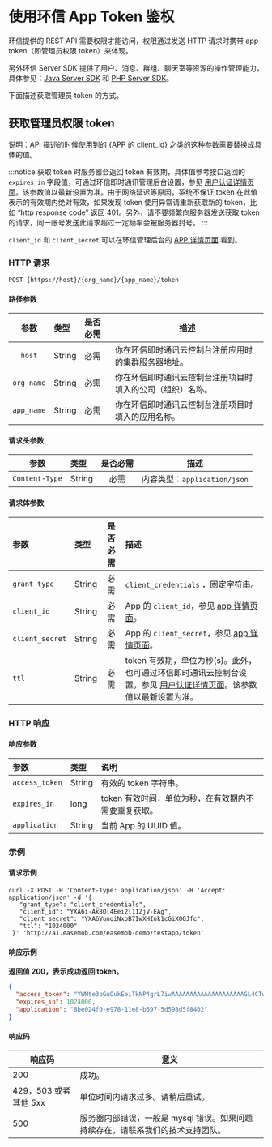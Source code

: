 # 使用环信 App Token 鉴权

<Toc />

环信提供的 REST API 需要权限才能访问，权限通过发送 HTTP 请求时携带 app token（即管理员权限 token）来体现。

另外环信 Server SDK 提供了用户、消息、群组、聊天室等资源的操作管理能力，具体参见：[Java Server SDK](/document/server-side/java_server_sdk.html) 和 [PHP Server SDK](/document/server-side/php_server_sdk.html)。

下面描述获取管理员 token 的方式。

## 获取管理员权限 token

说明：API 描述的时候使用到的 {APP 的 client_id} 之类的这种参数需要替换成具体的值。

:::notice
获取 token 时服务器会返回 token 有效期，具体值参考接口返回的 `expires_in` 字段值，可通过环信即时通讯管理后台设置，参见 [用户认证详情页面](https://console.easemob.com/app/applicationOverview/userManagement)。该参数值以最新设置为准。由于网络延迟等原因，系统不保证 token 在此值表示的有效期内绝对有效，如果发现 token 使用异常请重新获取新的 token，比如 “http response code” 返回 401。另外，请不要频繁向服务器发送获取 token 的请求，同一账号发送此请求超过一定频率会被服务器封号。
:::

`client_id` 和 `client_secret` 可以在环信管理后台的 [APP 详情页面](https://console.easemob.com/user/login/) 看到。

### HTTP 请求

```http
POST {https://host}/{org_name}/{app_name}/token
```

#### 路径参数

|   参数    | 类型   | 是否必需 | 描述         |
| :-------: | :----- | :------- | ------------ |
|  `host`| String | 必需     |你在环信即时通讯云控制台注册应用时的集群服务器地址。|
| `org_name` | String | 必需     | 你在环信即时通讯云控制台注册项目时填入的公司（组织）名称。  |
| `app_name` | String | 必需     | 你在环信即时通讯云控制台注册项目时填入的应用名称。|

#### 请求头参数

|      参数      | 类型   | 是否必需 |        描述        |
| :------------: | :----- | :------: | :----------------: |
| `Content-Type` | String |   必需   | 内容类型：`application/json` |

#### 请求体参数

| 参数    | 类型   | 是否必需   | 描述                                                         |
| :------------ | :----- | :------:| :-------------------- |
| `grant_type`    | String |   必需| `client_credentials` ，固定字符串。          |
| `client_id`     | String |   必需   | App 的 `client_id`，参见 [app 详情页面](https://console.easemob.com/app-detail/detail)。 |
| `client_secret` | String |   必需   | App 的 `client_secret`，参见 [app 详情页面](https://console.easemob.com/app-detail/detail)。 |
| `ttl`           | String |   必需   | token 有效期，单位为秒(s)。此外，也可通过环信即时通讯云控制台设置，参见 [用户认证详情页面](https://console.easemob.com/app/applicationOverview/userManagement)。该参数值以最新设置为准。 |

### HTTP 响应

#### 响应参数

| 参数     | 类型      | 说明                                 |
| :-----------| :--------- | :----------------------------------- |
| `access_token` | String | 有效的 token 字符串。               |
| `expires_in`   | long | token 有效时间，单位为秒，在有效期内不需要重复获取。 |
| `application`  |String | 当前 App 的 UUID 值。                 |

### 示例

#### 请求示例

```shell
curl -X POST -H 'Content-Type: application/json' -H 'Accept: application/json' -d '{
   "grant_type": "client_credentials",
   "client_id": "YXA6i-Ak8Ol4Eei2l11ZjV-EAg",
   "client_secret": "YXA6VunqiNxoB7IwXHInk1cGiXOOJfc",
   "ttl": "1024000"
 }' 'http://a1.easemob.com/easemob-demo/testapp/token'
```

#### 响应示例

**返回值 200，表示成功返回 token。**

```json
{
  "access_token": "YWMte3bGuOukEeiTkNP4grL7iwAAAAAAAAAAAAAAAAAAAAGL4CTw6XgR6LaXXVmNX4QCAgMAAAFnKdc-ZgBPGgBFTrLhhyK8woMEI005emtrLJFJV6aoxsZSioSIZkr5kw",
  "expires_in": 1024000,
  "application": "8be024f0-e978-11e8-b697-5d598d5f8402"
}
```

#### 响应码

| 响应码 | 意义 |
| - | - |
| 200 | 成功。 |
| 429，503 或者其他 5xx | 单位时间内请求过多。请稍后重试。 |
| 500 | 服务器内部错误，一般是 mysql 错误。如果问题持续存在，请联系我们的技术支持团队。 |

